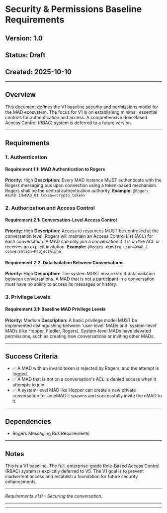 # Security & Permissions Baseline Requirements

## Version: 1.0
## Status: Draft
## Created: 2025-10-10

---

## Overview
This document defines the V1 baseline security and permissions model for the MAD ecosystem. The focus for V1 is on establishing minimal, essential controls for authentication and access. A comprehensive Role-Based Access Control (RBAC) system is deferred to a future version.

---

## Requirements

### 1. Authentication
#### Requirement 1.1: MAD Authentication to Rogers
**Priority:** High
**Description:** Every MAD instance MUST authenticate with the Rogers messaging bus upon connection using a token-based mechanism. Rogers shall be the central authentication authority.
**Example:** `@Rogers #auth id=MAD_01 token=<crypto_token>`

### 2. Authorization and Access Control
#### Requirement 2.1: Conversation-Level Access Control
**Priority:** High
**Description:** Access to resources MUST be controlled at the conversation level. Rogers will maintain an Access Control List (ACL) for each conversation. A MAD can only join a conversation if it is on the ACL or receives an explicit invitation.
**Example:** `@Rogers #invite user=@MAD_C conversation=ProjectAlpha`

#### Requirement 2.2: Data Isolation Between Conversations
**Priority:** High
**Description:** The system MUST ensure strict data isolation between conversations. A MAD that is not a participant in a conversation must have no ability to access its messages or history.

### 3. Privilege Levels
#### Requirement 3.1: Baseline MAD Privilege Levels
**Priority:** Medium
**Description:** A basic privilege model MUST be implemented distinguishing between 'user-level' MADs and 'system-level' MADs (like Hopper, Fiedler, Rogers). System-level MADs have elevated permissions, such as creating new conversations or inviting other MADs.

---

## Success Criteria
- ✅ A MAD with an invalid token is rejected by Rogers, and the attempt is logged.
- ✅ A MAD that is not on a conversation's ACL is denied access when it attempts to join.
- ✅ A system-level MAD like Hopper can create a new private conversation for an eMAD it spawns and successfully invite the eMAD to it.

---

## Dependencies
- Rogers Messaging Bus Requirements

---

## Notes
This is a V1 baseline. The full, enterprise-grade Role-Based Access Control (RBAC) system is explicitly deferred to V5. The V1 goal is to prevent inadvertent access and establish a foundation for future security enhancements.

---

*Requirements v1.0 - Securing the conversation.*

---
---
